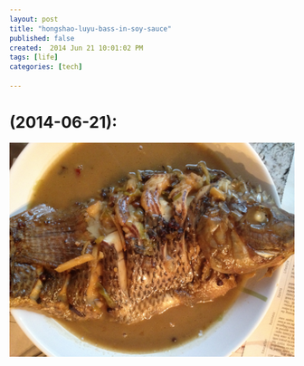 ```yaml
---
layout: post
title: "hongshao-luyu-bass-in-soy-sauce"
published: false
created:  2014 Jun 21 10:01:02 PM
tags: [life]
categories: [tech]

---
```



# (2014-06-21):

![hongshao-luyu-bass-in-soy-sauce](/images/caipu-recipe/hongshao-luyu-bass-in-soy-sauce.jpg "hongshao-luyu-bass-in-soy-sauce.jpg")

